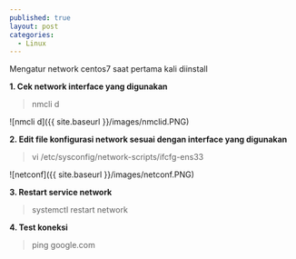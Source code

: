 ```yaml
---
published: true
layout: post
categories:
  - Linux
---
```

Mengatur network centos7 saat pertama kali diinstall

**1. Cek network interface yang digunakan**
>nmcli d

![nmcli d]({{ site.baseurl }}/images/nmclid.PNG)

**2. Edit file konfigurasi network sesuai dengan interface yang digunakan**
>vi /etc/sysconfig/network-scripts/ifcfg-ens33

![netconf]({{ site.baseurl }}/images/netconf.PNG)

**3. Restart service network**
>systemctl restart network

**4. Test koneksi**
>ping google.com
